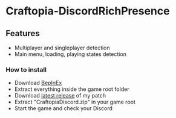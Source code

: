 # Craftopia-DiscordRichPresence


## Features

- Multiplayer and singleplayer detection
- Main menu, loading, playing states detection

### How to install
- Download [BepInEx](https://github.com/BepInEx/BepInEx/releases)
- Extract everything inside the game root folder
- Download [latest release](https://github.com/LoneDev6/Craftopia-DiscordRichPresence/releases) of my patch
- Extract "CraftopiaDiscord.zip" in your game root
- Start the game and check your Discord
